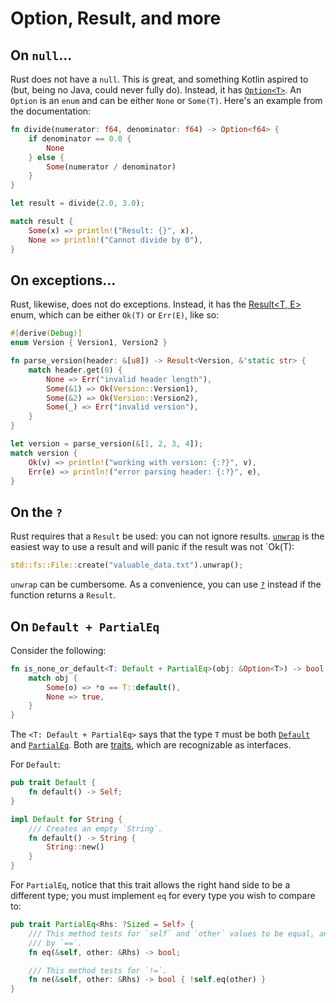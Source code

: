 # Option, Result, and more

## On `null`...

Rust does not have a `null`. This is great, and something Kotlin aspired to (but, being no Java, could never fully do). Instead, it has [`Option<T>`](https://doc.rust-lang.org/std/option/index.html). An `Option` is an `enum` and can be either `None` or `Some(T)`. Here's an example from the documentation:

```rust
fn divide(numerator: f64, denominator: f64) -> Option<f64> {
    if denominator == 0.0 {
        None
    } else {
        Some(numerator / denominator)
    }
}

let result = divide(2.0, 3.0);

match result {
    Some(x) => println!("Result: {}", x),
    None => println!("Cannot divide by 0"),
}
```

## On exceptions...

Rust, likewise, does not do exceptions. Instead, it has the [Result<T, E>](https://doc.rust-lang.org/std/result/) enum, which can be either `Ok(T)` or `Err(E)`, like so:

```rust
#[derive(Debug)]
enum Version { Version1, Version2 }

fn parse_version(header: &[u8]) -> Result<Version, &'static str> {
    match header.get(0) {
        None => Err("invalid header length"),
        Some(&1) => Ok(Version::Version1),
        Some(&2) => Ok(Version::Version2),
        Some(_) => Err("invalid version"),
    }
}

let version = parse_version(&[1, 2, 3, 4]);
match version {
    Ok(v) => println!("working with version: {:?}", v),
    Err(e) => println!("error parsing header: {:?}", e),
}
```

## On the `?`

Rust requires that a `Result` be used: you can not ignore results. [`unwrap`](https://doc.rust-lang.org/std/result/enum.Result.html#method.unwrap) is the easiest way to use a result and will panic if the result was not `Ok(T):

```rust
std::fs::File::create("valuable_data.txt").unwrap();
```

`unwrap` can be cumbersome. As a convenience, you can use [`?`](https://doc.rust-lang.org/std/result/#the-question-mark-operator-) instead if the function returns a `Result`.

## On `Default + PartialEq`

Consider the following:

```rust
fn is_none_or_default<T: Default + PartialEq>(obj: &Option<T>) -> bool {
    match obj {
        Some(o) => *o == T::default(),
        None => true,
    }
}
```

The `<T: Default + PartialEq>` says that the type `T` must be both [`Default`](https://doc.rust-lang.org/std/default/trait.Default.html) and [`PartialEq`](https://doc.rust-lang.org/std/cmp/trait.PartialEq.html). Both are [traits](https://doc.rust-lang.org/book/ch10-02-traits.html), which are recognizable as interfaces.

For `Default`:

```rust
pub trait Default {
    fn default() -> Self;
}

impl Default for String {
    /// Creates an empty `String`.
    fn default() -> String {
        String::new()
    }
}
```

For `PartialEq`, notice that this trait allows the right hand side to be a different type; you must implement `eq` for every type you wish to compare to:

```rust
pub trait PartialEq<Rhs: ?Sized = Self> {
    /// This method tests for `self` and `other` values to be equal, and is used
    /// by `==`.
    fn eq(&self, other: &Rhs) -> bool;

    /// This method tests for `!=`.
    fn ne(&self, other: &Rhs) -> bool { !self.eq(other) }
}
```